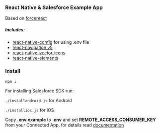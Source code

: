 ### React Native & Salesforce Example App
Based on [forcereact](https://www.npmjs.com/package/forcereact)

##### Includes:

- [react-native-config](https://www.npmjs.com/package/react-native-config) for using .env file
- [react-navigation v5](https://www.npmjs.com/package/react-navigation)
- [react-native-vector-icons](https://www.npmjs.com/package/react-native-vector-icons)
- [react-native-elements](https://www.npmjs.com/package/react-native-elements)

### Install

`npm i`

For installing Salesforce SDK run:

`./installandroid.js` for Android

`./installios.js` for iOS

Copy **.env.example** to **.env** and set **REMOTE_ACCESS_CONSUMER_KEY** from your Connected App, for details read [documentation](http://rajaraodv.github.io/salesforce-react-native-tutorial/mobile-sdk-react-native-adding-connected-app.html)
